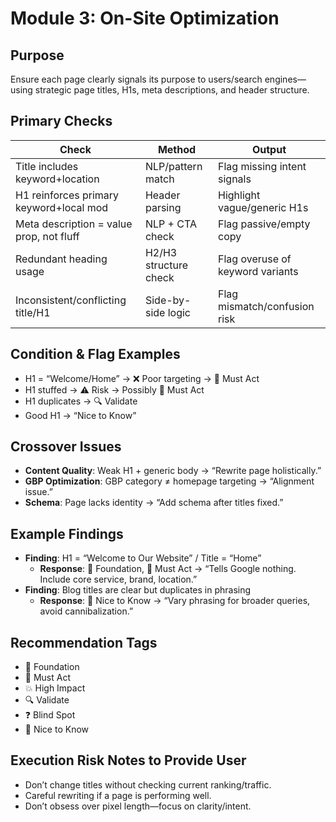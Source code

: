 # Module 3: On-Site Optimization

## Purpose
Ensure each page clearly signals its purpose to users/search engines—using strategic page titles, H1s, meta descriptions, and header structure.

## Primary Checks

| Check                                      | Method               | Output                                           |
|--------------------------------------------|----------------------|--------------------------------------------------|
| Title includes keyword+location            | NLP/pattern match    | Flag missing intent signals                      |
| H1 reinforces primary keyword+local mod    | Header parsing       | Highlight vague/generic H1s                     |
| Meta description = value prop, not fluff   | NLP + CTA check      | Flag passive/empty copy                         |
| Redundant heading usage                    | H2/H3 structure check| Flag overuse of keyword variants                |
| Inconsistent/conflicting title/H1          | Side-by-side logic   | Flag mismatch/confusion risk                    |

## Condition & Flag Examples
- H1 = “Welcome/Home” → ❌ Poor targeting → 📌 Must Act
- H1 stuffed → ⚠ Risk → Possibly 📌 Must Act
- H1 duplicates → 🔍 Validate
- Good H1 → “Nice to Know”

## Crossover Issues
- **Content Quality**: Weak H1 + generic body → “Rewrite page holistically.”
- **GBP Optimization**: GBP category ≠ homepage targeting → “Alignment issue.”
- **Schema**: Page lacks identity → “Add schema after titles fixed.”

## Example Findings
- **Finding**: H1 = “Welcome to Our Website” / Title = “Home”
  - **Response**: 🧱 Foundation, 📌 Must Act → “Tells Google nothing. Include core service, brand, location.”
- **Finding**: Blog titles are clear but duplicates in phrasing
  - **Response**: 📎 Nice to Know → “Vary phrasing for broader queries, avoid cannibalization.”

## Recommendation Tags
- 🧱 Foundation
- 📌 Must Act
- 💥 High Impact
- 🔍 Validate
- ❓ Blind Spot
- 📎 Nice to Know

## Execution Risk Notes to Provide User
- Don’t change titles without checking current ranking/traffic.
- Careful rewriting if a page is performing well.
- Don’t obsess over pixel length—focus on clarity/intent.

